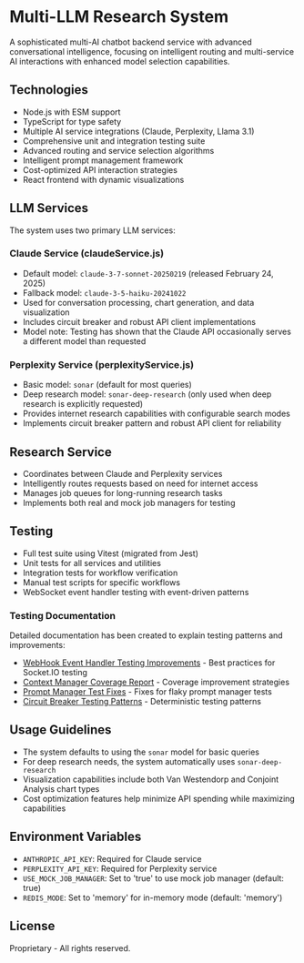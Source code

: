 # Multi-LLM Research System

A sophisticated multi-AI chatbot backend service with advanced conversational intelligence, focusing on intelligent routing and multi-service AI interactions with enhanced model selection capabilities.

## Technologies

- Node.js with ESM support
- TypeScript for type safety
- Multiple AI service integrations (Claude, Perplexity, Llama 3.1)
- Comprehensive unit and integration testing suite
- Advanced routing and service selection algorithms
- Intelligent prompt management framework
- Cost-optimized API interaction strategies
- React frontend with dynamic visualizations

## LLM Services

The system uses two primary LLM services:

### Claude Service (claudeService.js)

- Default model: `claude-3-7-sonnet-20250219` (released February 24, 2025)
- Fallback model: `claude-3-5-haiku-20241022`
- Used for conversation processing, chart generation, and data visualization
- Includes circuit breaker and robust API client implementations
- Model note: Testing has shown that the Claude API occasionally serves a different model than requested

### Perplexity Service (perplexityService.js)

- Basic model: `sonar` (default for most queries)
- Deep research model: `sonar-deep-research` (only used when deep research is explicitly requested)
- Provides internet research capabilities with configurable search modes
- Implements circuit breaker pattern and robust API client for reliability

## Research Service

- Coordinates between Claude and Perplexity services
- Intelligently routes requests based on need for internet access
- Manages job queues for long-running research tasks
- Implements both real and mock job managers for testing

## Testing

- Full test suite using Vitest (migrated from Jest)
- Unit tests for all services and utilities
- Integration tests for workflow verification
- Manual test scripts for specific workflows
- WebSocket event handler testing with event-driven patterns

### Testing Documentation

Detailed documentation has been created to explain testing patterns and improvements:

- [WebHook Event Handler Testing Improvements](docs/WEBHOOK_EVENT_HANDLER_TESTING_IMPROVEMENTS.md) - Best practices for Socket.IO testing
- [Context Manager Coverage Report](docs/CONTEXT_MANAGER_COVERAGE_REPORT.md) - Coverage improvement strategies
- [Prompt Manager Test Fixes](docs/PROMPT_MANAGER_TEST_FIXES.md) - Fixes for flaky prompt manager tests
- [Circuit Breaker Testing Patterns](docs/CIRCUIT_BREAKER_TESTING_PATTERNS.md) - Deterministic testing patterns

## Usage Guidelines

- The system defaults to using the `sonar` model for basic queries
- For deep research needs, the system automatically uses `sonar-deep-research`
- Visualization capabilities include both Van Westendorp and Conjoint Analysis chart types
- Cost optimization features help minimize API spending while maximizing capabilities

## Environment Variables

- `ANTHROPIC_API_KEY`: Required for Claude service
- `PERPLEXITY_API_KEY`: Required for Perplexity service
- `USE_MOCK_JOB_MANAGER`: Set to 'true' to use mock job manager (default: true)
- `REDIS_MODE`: Set to 'memory' for in-memory mode (default: 'memory')

## License

Proprietary - All rights reserved.